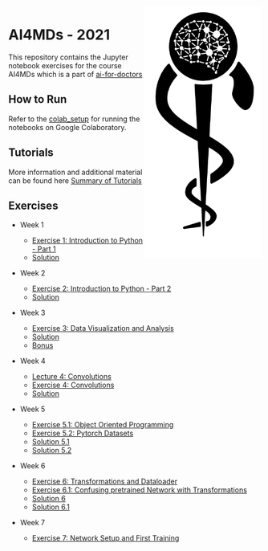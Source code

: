 <img src="images/logo_CS_MS_final.png" height="500" align="right"> 

# AI4MDs - 2021

This repository contains the Jupyter notebook exercises for the course AI4MDs which is a part of [ai-for-doctors](http://ai-for-doctors.com)

## How to Run

Refer to the [colab_setup](documents/colab_setup.md) for running the notebooks on Google Colaboratory.

## Tutorials

More information and additional material can be found here [Summary of Tutorials](documents/ListOfTutorials.md)

## Exercises
- Week 1
  - [Exercise 1: Introduction to Python - Part 1](https://colab.research.google.com/github/IFL-CAMP/AI4MDs_21/blob/main/exercises/Exercise_1.ipynb)
  - [Solution](https://colab.research.google.com/github/IFL-CAMP/AI4MDs_21/blob/main/solutions/Exercise_1_Solution.ipynb)
- Week 2
  - [Exercise 2: Introduction to Python - Part 2](https://colab.research.google.com/github/IFL-CAMP/AI4MDs_21/blob/main/exercises/Exercise_2.ipynb)
  - [Solution](https://colab.research.google.com/github/IFL-CAMP/AI4MDs_21/blob/main/solutions/Exercise_2_Solution.ipynb)
- Week 3
  - [Exercise 3: Data Visualization and Analysis](https://colab.research.google.com/github/IFL-CAMP/AI4MDs_21/blob/main/exercises/Exercise_3.ipynb)
  - [Solution](https://colab.research.google.com/github/IFL-CAMP/AI4MDs_21/blob/main/solutions/Exercise_3_Solution.ipynb)
  - [Bonus](https://colab.research.google.com/github/IFL-CAMP/AI4MDs_21/blob/main/exercises/Exercise_3_Bonus.ipynb)
- Week 4
  - [Lecture 4: Convolutions](https://colab.research.google.com/github/IFL-CAMP/AI4MDs_21/blob/main/lectures/Lecture_4.ipynb)
  - [Exercise 4: Convolutions](https://colab.research.google.com/github/IFL-CAMP/AI4MDs_21/blob/main/exercises/Exercise_4.ipynb)
  - [Solution](https://colab.research.google.com/github/IFL-CAMP/AI4MDs_21/blob/main/solutions/Exercise_4_Solution.ipynb)
- Week 5
  - [Exercise 5.1: Object Oriented Programming](https://colab.research.google.com/github/IFL-CAMP/AI4MDs_21/blob/main/exercises/Exercise_5_1.ipynb)
  - [Exercise 5.2: Pytorch Datasets](https://colab.research.google.com/github/IFL-CAMP/AI4MDs_21/blob/main/exercises/Exercise_5_2.ipynb)
  - [Solution 5.1](https://colab.research.google.com/github/IFL-CAMP/AI4MDs_21/blob/main/solutions/Exercise_5_1_Solution.ipynb)
  - [Solution 5.2](https://colab.research.google.com/github/IFL-CAMP/AI4MDs_21/blob/main/solutions/Exercise_5_2_Solution.ipynb)
- Week 6
  - [Exercise 6: Transformations and Dataloader](https://colab.research.google.com/github/IFL-CAMP/AI4MDs_21/blob/main/exercises/Exercise_6.ipynb)
  - [Exercise 6.1: Confusing pretrained Network with Transformations](https://colab.research.google.com/github/IFL-CAMP/AI4MDs_21/blob/main/exercises/Exercise_6_1.ipynb)
  - [Solution 6](https://colab.research.google.com/github/IFL-CAMP/AI4MDs_21/blob/main/solutions/Exercise_6_solution.ipynb)
  - [Solution 6.1](https://colab.research.google.com/github/IFL-CAMP/AI4MDs_21/blob/main/solutions/Exercise_6_1_solution.ipynb)
  
- Week 7
  - [Exercise 7: Network Setup and First Training](https://colab.research.google.com/github/IFL-CAMP/AI4MDs_21/blob/main/exercises/Exercise_7.ipynb)





